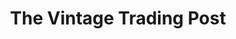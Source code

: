 ---
title: "The Vintage Trading Post"
url: /axminster/the-vintage-trading-post/
shop: Antiquitäten
---